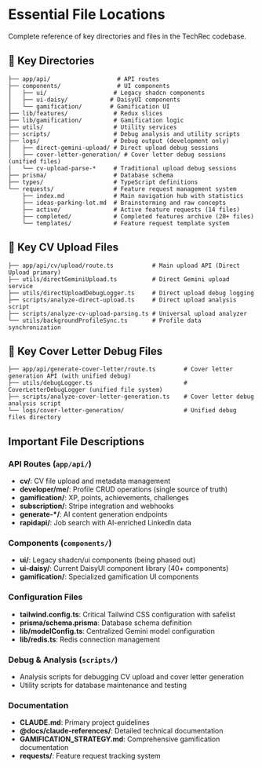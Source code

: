 # Essential File Locations

Complete reference of key directories and files in the TechRec codebase.

## 📁 Key Directories

```
├── app/api/                   # API routes
├── components/                # UI components
│   ├── ui/                   # Legacy shadcn components
│   ├── ui-daisy/            # DaisyUI components
│   └── gamification/        # Gamification UI
├── lib/features/             # Redux slices
├── lib/gamification/         # Gamification logic
├── utils/                    # Utility services
├── scripts/                  # Debug analysis and utility scripts
├── logs/                     # Debug output (development only)
│   ├── direct-gemini-upload/ # Direct upload debug sessions
│   ├── cover-letter-generation/ # Cover letter debug sessions (unified files)
│   └── cv-upload-parse-*     # Traditional upload debug sessions
├── prisma/                   # Database schema
├── types/                    # TypeScript definitions
└── requests/                 # Feature request management system
    ├── index.md              # Main navigation hub with statistics
    ├── ideas-parking-lot.md  # Brainstorming and raw concepts  
    ├── active/               # Active feature requests (14 files)
    ├── completed/            # Completed features archive (20+ files)
    └── templates/            # Feature request template system
```

## 📁 Key CV Upload Files

```
├── app/api/cv/upload/route.ts           # Main upload API (Direct Upload primary)
├── utils/directGeminiUpload.ts          # Direct Gemini upload service
├── utils/directUploadDebugLogger.ts     # Direct upload debug logging
├── scripts/analyze-direct-upload.ts     # Direct upload analysis script
├── scripts/analyze-cv-upload-parsing.ts # Universal upload analyzer
└── utils/backgroundProfileSync.ts       # Profile data synchronization
```

## 📁 Key Cover Letter Debug Files

```
├── app/api/generate-cover-letter/route.ts        # Cover letter generation API (with unified debug)
├── utils/debugLogger.ts                          # CoverLetterDebugLogger (unified file system)
├── scripts/analyze-cover-letter-generation.ts    # Cover letter debug analysis script
└── logs/cover-letter-generation/                 # Unified debug files directory
```

## Important File Descriptions

### API Routes (`app/api/`)
- **cv/**: CV file upload and metadata management
- **developer/me/**: Profile CRUD operations (single source of truth)
- **gamification/**: XP, points, achievements, challenges
- **subscription/**: Stripe integration and webhooks
- **generate-*/**: AI content generation endpoints
- **rapidapi/**: Job search with AI-enriched LinkedIn data

### Components (`components/`)
- **ui/**: Legacy shadcn/ui components (being phased out)
- **ui-daisy/**: Current DaisyUI component library (40+ components)
- **gamification/**: Specialized gamification UI components

### Configuration Files
- **tailwind.config.ts**: Critical Tailwind CSS configuration with safelist
- **prisma/schema.prisma**: Database schema definition
- **lib/modelConfig.ts**: Centralized Gemini model configuration
- **lib/redis.ts**: Redis connection management

### Debug & Analysis (`scripts/`)
- Analysis scripts for debugging CV upload and cover letter generation
- Utility scripts for database maintenance and testing

### Documentation
- **CLAUDE.md**: Primary project guidelines
- **@docs/claude-references/**: Detailed technical documentation
- **GAMIFICATION_STRATEGY.md**: Comprehensive gamification documentation
- **requests/**: Feature request tracking system
